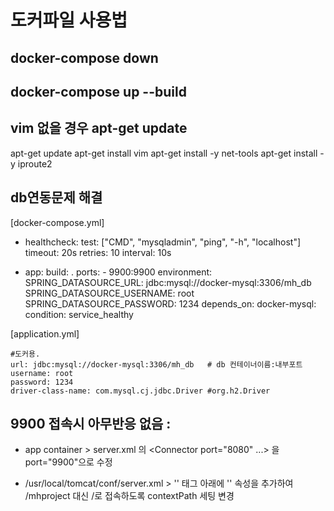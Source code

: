 # 도커파일 사용법

## docker-compose down

## docker-compose up --build

## vim 없을 경우 apt-get update

apt-get update
apt-get install vim
apt-get install -y net-tools
apt-get install -y iproute2

## db연동문제 해결

[docker-compose.yml]

- healthcheck:
  test: ["CMD", "mysqladmin", "ping", "-h", "localhost"]
  timeout: 20s
  retries: 10
  interval: 10s

- app:
  build: .
  ports: - 9900:9900
  environment:
  SPRING_DATASOURCE_URL: jdbc:mysql://docker-mysql:3306/mh_db
  SPRING_DATASOURCE_USERNAME: root
  SPRING_DATASOURCE_PASSWORD: 1234
  depends_on:
  docker-mysql:
  condition: service_healthy

[application.yml]

    #도커용.
    url: jdbc:mysql://docker-mysql:3306/mh_db   # db 컨테이너이름:내부포트
    username: root
    password: 1234
    driver-class-name: com.mysql.cj.jdbc.Driver #org.h2.Driver

## 9900 접속시 아무반응 없음 :

- app container > server.xml 의 <Connector port="8080" ...> 을 port="9900"으로 수정

- /usr/local/tomcat/conf/server.xml >
  '<Host>' 태그 아래에
  '<Context path="/" docBase="mhproject" reloadable="true" />' 속성을 추가하여
  /mhproject 대신 /로 접속하도록 contextPath 세팅 변경
